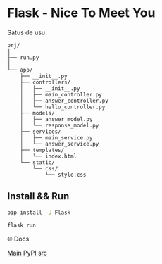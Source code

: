 # Flask - Nice To Meet You

Satus de usu.


```plaintext
prj/
│
├── run.py
│
└── app/
    ├── __init__.py
    ├── controllers/
    │   ├── __init__.py
    │   ├── main_controller.py
    │   ├── answer_controller.py
    │   └── hello_controller.py
    ├── models/
    │   ├── answer_model.py
    │   └── response_model.py
    ├── services/
    │   ├── main_service.py
    │   └── answer_service.py
    ├── templates/
    │   └── index.html
    └── static/
		└── css/
			└── style.css

```

## Install && Run

```bash
pip install -U Flask
```

```bash
flask run
```


🌐 Docs

[Main](https://flask.palletsprojects.com/en/3.0.x/)
[PyPI](https://pypi.org/project/Flask/)
[src](https://github.com/pallets/flask/)
